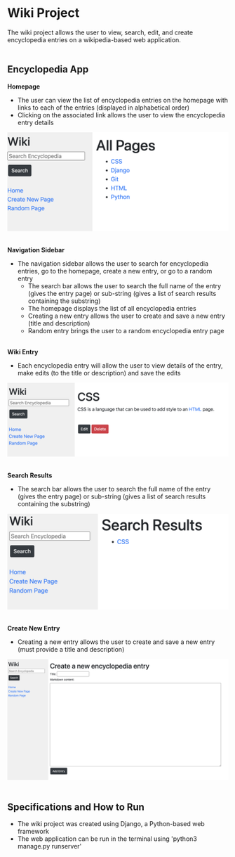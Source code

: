 # Wiki Project
The wiki project allows the user to view, search, edit, and create encyclopedia entries on a wikipedia-based web application.
<br></br>


## Encyclopedia App

**Homepage**
- The user can view the list of encyclopedia entries on the homepage with links to each of the entries (displayed in alphabetical order)
- Clicking on the associated link allows the user to view the encyclopedia entry details
&nbsp;

![Homepage](/encyclopedia/static/encyclopedia/images/homepage.png?raw=true "Homepage")
<br></br>

**Navigation Sidebar**
- The navigation sidebar allows the user to search for encyclopedia entries, go to the homepage, create a new entry, or go to a random entry
    - The search bar allows the user to search the full name of the entry (gives the entry page) or sub-string (gives a list of search results containing the substring)
    - The homepage displays the list of all encyclopedia entries
    - Creating a new entry allows the user to create and save a new entry (title and description)
    - Random entry brings the user to a random encyclopedia entry page
<br></br>

**Wiki Entry**
- Each encyclopedia entry will allow the user to view details of the entry, make edits (to the title or description) and save the edits
&nbsp;

![Wiki Entry](/encyclopedia/static/encyclopedia/images/wiki_entry.png?raw=true "Wiki Entry")
<br></br>

**Search Results**
- The search bar allows the user to search the full name of the entry (gives the entry page) or sub-string (gives a list of search results containing the substring)
&nbsp;

![Search Results](/encyclopedia/static/encyclopedia/images/search_results.png?raw=true "Search Results")
<br></br>

**Create New Entry**
- Creating a new entry allows the user to create and save a new entry (must provide a title and description)
&nbsp;

![Create New Entry](/encyclopedia/static/encyclopedia/images/create_entry.png?raw=true "Create New Entry")
<br></br>


## Specifications and How to Run
- The wiki project was created using Django, a Python-based web framework
- The web application can be run in the terminal using 'python3 manage.py runserver'
  

